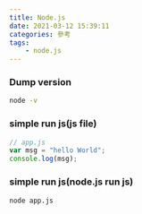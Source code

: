 ```yaml
---
title: Node.js
date: 2021-03-12 15:39:11
categories: 參考
tags:
	- node.js
---
```


<style>
h2 {
  color: orange; 
}
</style>

### Dump version

``` bash
node -v
```

### simple run js(js file)
``` js
// app.js
var msg = "hello World";
console.log(msg);
```

### simple run js(node.js run js)
``` bash
node app.js
```



